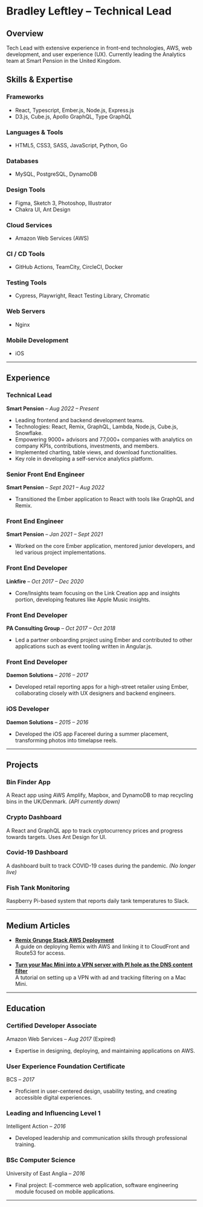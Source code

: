 # Bradley Leftley – Technical Lead

## Overview
Tech Lead with extensive experience in front-end technologies, AWS, web development, and user experience (UX). Currently leading the Analytics team at Smart Pension in the United Kingdom.

## Skills & Expertise

### Frameworks
- React, Typescript, Ember.js, Node.js, Express.js
- D3.js, Cube.js, Apollo GraphQL, Type GraphQL

### Languages & Tools
- HTML5, CSS3, SASS, JavaScript, Python, Go

### Databases
- MySQL, PostgreSQL, DynamoDB

### Design Tools
- Figma, Sketch 3, Photoshop, Illustrator
- Chakra UI, Ant Design

### Cloud Services
- Amazon Web Services (AWS)

### CI / CD Tools
- GitHub Actions, TeamCity, CircleCI, Docker

### Testing Tools
- Cypress, Playwright, React Testing Library, Chromatic

### Web Servers
- Nginx

### Mobile Development
- iOS

---

## Experience

### **Technical Lead**  
**Smart Pension** – _Aug 2022 – Present_  
- Leading frontend and backend development teams.
- Technologies: React, Remix, GraphQL, Lambda, Node.js, Cube.js, Snowflake.
- Empowering 9000+ advisors and 77,000+ companies with analytics on company KPIs, contributions, investments, and members.
- Implemented charting, table views, and download functionalities.
- Key role in developing a self-service analytics platform.

### **Senior Front End Engineer**  
**Smart Pension** – _Sept 2021 – Aug 2022_  
- Transitioned the Ember application to React with tools like GraphQL and Remix.

### **Front End Engineer**  
**Smart Pension** – _Jan 2021 – Sept 2021_  
- Worked on the core Ember application, mentored junior developers, and led various project implementations.

### **Front End Developer**  
**Linkfire** – _Oct 2017 – Dec 2020_  
- Core/Insights team focusing on the Link Creation app and insights portion, developing features like Apple Music insights.

### **Front End Developer**  
**PA Consulting Group** – _Oct 2017 – Oct 2018_  
- Led a partner onboarding project using Ember and contributed to other applications such as event tooling written in Angular.js.

### **Front End Developer**  
**Daemon Solutions** – _2016 – 2017_  
- Developed retail reporting apps for a high-street retailer using Ember, collaborating closely with UX designers and backend engineers.

### **iOS Developer**  
**Daemon Solutions** – _2015 – 2016_  
- Developed the iOS app Facereel during a summer placement, transforming photos into timelapse reels.

---

## Projects

### **Bin Finder App**  
A React app using AWS Amplify, Mapbox, and DynamoDB to map recycling bins in the UK/Denmark. _(API currently down)_

### **Crypto Dashboard**  
A React and GraphQL app to track cryptocurrency prices and progress towards targets. Uses Ant Design for UI.

### **Covid-19 Dashboard**  
A dashboard built to track COVID-19 cases during the pandemic. _(No longer live)_

### **Fish Tank Monitoring**  
Raspberry Pi-based system that reports daily tank temperatures to Slack.

---

## Medium Articles
- **[Remix Grunge Stack AWS Deployment](#)**  
  A guide on deploying Remix with AWS and linking it to CloudFront and Route53 for access.
  
- **[Turn your Mac Mini into a VPN server with PI hole as the DNS content filter](#)**  
  A tutorial on setting up a VPN with ad and tracking filtering on a Mac Mini.

---

## Education

### **Certified Developer Associate**  
Amazon Web Services – _Aug 2017_ (Expired)  
- Expertise in designing, deploying, and maintaining applications on AWS.

### **User Experience Foundation Certificate**  
BCS – _2017_  
- Proficient in user-centered design, usability testing, and creating accessible digital experiences.

### **Leading and Influencing Level 1**  
Intelligent Action – _2016_  
- Developed leadership and communication skills through professional training.

### **BSc Computer Science**  
University of East Anglia – _2016_  
- Final project: E-commerce web application, software engineering module focused on mobile applications.

---
